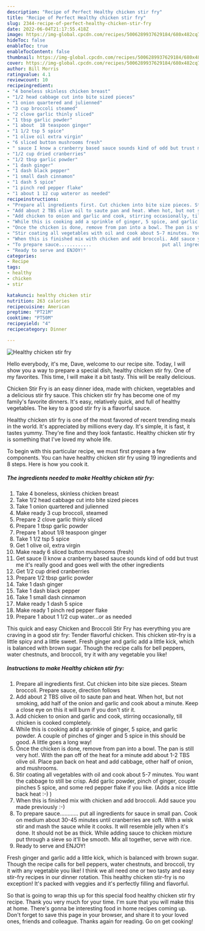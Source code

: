 ```yaml
---
description: "Recipe of Perfect Healthy chicken stir fry"
title: "Recipe of Perfect Healthy chicken stir fry"
slug: 2344-recipe-of-perfect-healthy-chicken-stir-fry
date: 2022-06-04T21:17:55.418Z
image: https://img-global.cpcdn.com/recipes/5006289937629184/680x482cq70/healthy-chicken-stir-fry-recipe-main-photo.jpg
hideToc: false
enableToc: true
enableTocContent: false
thumbnail: https://img-global.cpcdn.com/recipes/5006289937629184/680x482cq70/healthy-chicken-stir-fry-recipe-main-photo.jpg
cover: https://img-global.cpcdn.com/recipes/5006289937629184/680x482cq70/healthy-chicken-stir-fry-recipe-main-photo.jpg
author: Bill Morris
ratingvalue: 4.1
reviewcount: 10
recipeingredient:
- "4 boneless skinless chicken breast"
- "1/2 head cabbage cut into bite sized pieces"
- "1 onion quartered and julienned"
- "3 cup broccoli steamed"
- "2 clove garlic thinly sliced"
- "1 tbsp garlic powder"
- "1 about  18 teaspoon ginger"
- "1 1/2 tsp 5 spice"
- "1 olive oil extra virgin"
- "6 sliced button mushrooms fresh"
- " sauce I know a cranberry based sauce sounds kind of odd but trust me its really good and goes well with the other ingredients"
- "1/2 cup dried cranberries"
- "1/2 tbsp garlic powder"
- "1 dash ginger"
- "1 dash black pepper"
- "1 small dash cinnamon"
- "1 dash 5 spice"
- "1 pinch red pepper flake"
- "1 about 1 12 cup wateror as needed"
recipeinstructions:
- "Prepare all ingredients first. Cut chicken into bite size pieces. Steam broccoli. Prepare sauce, direction follows"
- "Add about 2 TBS olive oil to saute pan and heat. When hot, but not smoking, add half of the onion and garlic and cook about a minute. Keep a close eye on this it will burn if you don&#39;t stir it."
- "Add chicken to onion and garlic and cook, stirring occasionally, till chicken is cooked completely."
- "While this is cooking add a sprinkle of ginger, 5 spice, and garlic powder. A couple of pinches of ginger and 5 spice in this should be good. A little goes a long way!"
- "Once the chicken is done, remove from pan into a bowl. The pan is still very hot!. With the pan off of the heat for a minute add about 1-2 TBS olive oil. Place pan back on heat and add cabbage, other half of onion, and mushrooms."
- "Stir coating all vegetables with oil and cook about 5-7 minutes. You want the cabbage to still be crisp. Add garlic powder, pinch of ginger, couple pinches 5 spice, and some red pepper flake if you like. (Adds a nice little back heat :-) )"
- "When this is finished mix with chicken and add broccoli. Add sauce you made previously :-)"
- "To prepare sauce............                          put all ingredients for sauce in small pan. Cook on medium about 30-45 minutes until cranberries are soft. With a wisk stir and mash the sauce while it cooks. It will resemble jelly when it&#39;s done. It should not be as thick. While adding sauce to chicken mixture put through a sieve so it&#39;ll be smooth. Mix all together, serve with rice."
- "Ready to serve and ENJOY!"
categories:
- Recipe
tags:
- healthy
- chicken
- stir

katakunci: healthy chicken stir 
nutrition: 263 calories
recipecuisine: American
preptime: "PT21M"
cooktime: "PT50M"
recipeyield: "4"
recipecategory: Dinner

---
```



![Healthy chicken stir fry](https://img-global.cpcdn.com/recipes/5006289937629184/680x482cq70/healthy-chicken-stir-fry-recipe-main-photo.jpg)

Hello everybody, it's me, Dave, welcome to our recipe site. Today, I will show you a way to prepare a special dish, healthy chicken stir fry. One of my favorites. This time, I will make it a bit tasty. This will be really delicious.

Chicken Stir Fry is an easy dinner idea, made with chicken, vegetables and a delicious stir fry sauce. This chicken stir fry has become one of my family&#39;s favorite dinners. It&#39;s easy, relatively quick, and full of healthy vegetables. The key to a good stir fry is a flavorful sauce.

Healthy chicken stir fry is one of the most favored of recent trending meals in the world. It's appreciated by millions every day. It's simple, it is fast, it tastes yummy. They're fine and they look fantastic. Healthy chicken stir fry is something that I've loved my whole life.


To begin with this particular recipe, we must first prepare a few components. You can have healthy chicken stir fry using 19 ingredients and 8 steps. Here is how you cook it.

<!--inarticleads1-->

##### The ingredients needed to make Healthy chicken stir fry:

1. Take 4 boneless, skinless chicken breast
1. Take 1/2 head cabbage cut into bite sized pieces
1. Take 1 onion quartered and julienned
1. Make ready 3 cup broccoli, steamed
1. Prepare 2 clove garlic thinly sliced
1. Prepare 1 tbsp garlic powder
1. Prepare 1 about  1/8 teaspoon ginger
1. Take 1 1/2 tsp 5 spice
1. Get 1 olive oil, extra virgin
1. Make ready 6 sliced button mushrooms (fresh)
1. Get  sauce (I know a cranberry based sauce sounds kind of odd but trust me it&#39;s really good and goes well with the other ingredients
1. Get 1/2 cup dried cranberries
1. Prepare 1/2 tbsp garlic powder
1. Take 1 dash ginger
1. Take 1 dash black pepper
1. Take 1 small dash cinnamon
1. Make ready 1 dash 5 spice
1. Make ready 1 pinch red pepper flake
1. Prepare 1 about 1 1/2 cup water...or as needed


This quick and easy Chicken and Broccoli Stir Fry has everything you are craving in a good stir fry: Tender flavorful chicken. This chicken stir-fry is a little spicy and a little sweet. Fresh ginger and garlic add a little kick, which is balanced with brown sugar. Though the recipe calls for bell peppers, water chestnuts, and broccoli, try it with any vegetable you like! 

<!--inarticleads2-->

##### Instructions to make Healthy chicken stir fry:

1. Prepare all ingredients first. Cut chicken into bite size pieces. Steam broccoli. Prepare sauce, direction follows
1. Add about 2 TBS olive oil to saute pan and heat. When hot, but not smoking, add half of the onion and garlic and cook about a minute. Keep a close eye on this it will burn if you don&#39;t stir it.
1. Add chicken to onion and garlic and cook, stirring occasionally, till chicken is cooked completely.
1. While this is cooking add a sprinkle of ginger, 5 spice, and garlic powder. A couple of pinches of ginger and 5 spice in this should be good. A little goes a long way!
1. Once the chicken is done, remove from pan into a bowl. The pan is still very hot!. With the pan off of the heat for a minute add about 1-2 TBS olive oil. Place pan back on heat and add cabbage, other half of onion, and mushrooms.
1. Stir coating all vegetables with oil and cook about 5-7 minutes. You want the cabbage to still be crisp. Add garlic powder, pinch of ginger, couple pinches 5 spice, and some red pepper flake if you like. (Adds a nice little back heat :-) )
1. When this is finished mix with chicken and add broccoli. Add sauce you made previously :-)
1. To prepare sauce............                          put all ingredients for sauce in small pan. Cook on medium about 30-45 minutes until cranberries are soft. With a wisk stir and mash the sauce while it cooks. It will resemble jelly when it&#39;s done. It should not be as thick. While adding sauce to chicken mixture put through a sieve so it&#39;ll be smooth. Mix all together, serve with rice.
1. Ready to serve and ENJOY!

Fresh ginger and garlic add a little kick, which is balanced with brown sugar. Though the recipe calls for bell peppers, water chestnuts, and broccoli, try it with any vegetable you like! I think we all need one or two tasty and easy stir-fry recipes in our dinner rotation. This healthy chicken stir-fry is no exception! It&#39;s packed with veggies and it&#39;s perfectly filling and flavorful. 

So that is going to wrap this up for this special food healthy chicken stir fry recipe. Thank you very much for your time. I'm sure that you will make this at home. There's gonna be interesting food in home recipes coming up. Don't forget to save this page in your browser, and share it to your loved ones, friends and colleague. Thanks again for reading. Go on get cooking!
